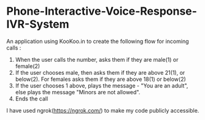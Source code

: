 # Phone-Interactive-Voice-Response-IVR-System

An application using KooKoo.in to create the following flow for incoming calls :
1. When the user calls the number, asks them if they are male(1) or female(2)
2. If the user chooses male, then asks them if they are above 21(1), or below(2). For females asks them if they are above 18(1) or below(2)
3. If the user chooses 1 above, plays the message - "You are an adult", else plays the message "Minors are not allowed".
4. Ends the call

I have used ngrok(https://ngrok.com/) to make my code publicly accessible.

